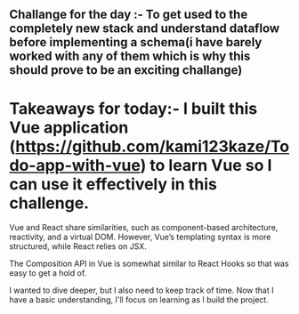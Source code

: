 ## Challange for the day :- To get used to the completely new stack and understand dataflow before implementing a schema(i have barely worked with any of them which is why this should prove to be an exciting challange)





# Takeaways for today:- I built this Vue application (https://github.com/kami123kaze/Todo-app-with-vue) to learn Vue so I can use it effectively in this challenge.

Vue and React share similarities, such as component-based architecture, reactivity, and a virtual DOM. However, Vue’s templating syntax is more structured, while React relies on JSX.

The Composition API in Vue is somewhat similar to React Hooks so that was easy to get a hold of.

I wanted to dive deeper, but I also need to keep track of time. Now that I have a basic understanding, I'll focus on learning as I build the project.  
